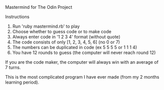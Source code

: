Mastermind for The Odin Project

Instructions

1. Run 'ruby mastermind.rb' to play
2. Choose whether to guess code or to make code
3. Always enter code in '1 2 3 4' format (without quote)
4. The code consists of only [1, 2, 3, 4, 5, 6] (no 0 or 7)
5. The numbers can be duplicated in code (ex 5 5 5 5 or 1 1 1 4)
6. You have 12 rounds to guess (the computer will never reach round 12)

If you are the code maker, the computer will always win with an average of 7 turns.

This is the most complicated program I have ever made (from my 2 months learning period).
